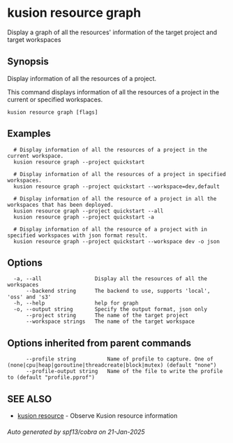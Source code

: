 # kusion resource graph

Display a graph of all the resources' information of the target project and target workspaces

## Synopsis

Display information of all the resources of a project.

This command displays information of all the resources of a project in the current or specified workspaces.

```
kusion resource graph [flags]
```

## Examples

```
  # Display information of all the resources of a project in the current workspace.
  kusion resource graph --project quickstart
  
  # Display information of all the resources of a project in specified workspaces.
  kusion resource graph --project quickstart --workspace=dev,default
  
  # Display information of all the resource of a project in all the workspaces that has been deployed.
  kusion resource graph --project quickstart --all
  kusion resource graph --project quickstart -a
  
  # Display information of all the resource of a project with in specified workspaces with json format result.
  kusion resource graph --project quickstart --workspace dev -o json
```

## Options

```
  -a, --all                 Display all the resources of all the workspaces
      --backend string      The backend to use, supports 'local', 'oss' and 's3'
  -h, --help                help for graph
  -o, --output string       Specify the output format, json only
      --project string      The name of the target project
      --workspace strings   The name of the target workspace
```

## Options inherited from parent commands

```
      --profile string          Name of profile to capture. One of (none|cpu|heap|goroutine|threadcreate|block|mutex) (default "none")
      --profile-output string   Name of the file to write the profile to (default "profile.pprof")
```

## SEE ALSO

* [kusion resource](kusion-resource.md)	 - Observe Kusion resource information

###### Auto generated by spf13/cobra on 21-Jan-2025
